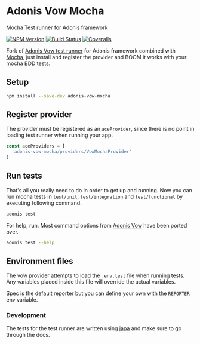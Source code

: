 
# Adonis Vow Mocha

Mocha Test runner for Adonis framework


[![NPM Version][npm-image]][npm-url]
[![Build Status][travis-image]][travis-url]
[![Coveralls][coveralls-image]][coveralls-url]

Fork of [Adonis Vow test runner](https://github.com/adonisjs/adonis-vow) for Adonis framework combined with [Mocha](https://mochajs.org), just install and register the provider and BOOM it works with your mocha BDD tests.

## Setup

```bash
npm install --save-dev adonis-vow-mocha
```

## Register provider

The provider must be registered as an `aceProvider`, since there is no point in loading test runner when running your app.


```js
const aceProviders = [
  'adonis-vow-mocha/providers/VowMochaProvider'
]
```

## Run tests
That's all you really need to do in order to get up and running. Now you can run mocha tests in `test/unit`, `test/integration` and `test/functional` by executing following command.

```bash
adonis test
```

For help, run. Most command options from [Adonis Vow](https://github.com/adonisjs/adonis-vow) have been ported over.

```bash
adonis test --help
```

## Environment files

The vow provider attempts to load the `.env.test` file when running tests. Any variables placed inside this file will override the actual variables.

Spec is the default reporter but you can define your own with the `REPORTER` env variable.

### Development

The tests for the test runner are written using [japa](https://github.com/thetutlage/japa) and make sure to go through the docs.

[npm-image]: https://img.shields.io/npm/v/adonis-vow-mocha.svg?style=flat-square
[npm-url]: https://npmjs.org/package/adonis-vow-mocha

[travis-image]: https://img.shields.io/travis/APCOvernight/adonis-vow-mocha/master.svg?style=flat-square
[travis-url]: https://travis-ci.org/APCOvernight/adonis-vow-mocha

[coveralls-image]: https://img.shields.io/coveralls/APCOvernight/adonis-vow-mocha/master.svg?style=flat-square

[coveralls-url]: https://coveralls.io/github/APCOvernight/adonis-vow-mocha
